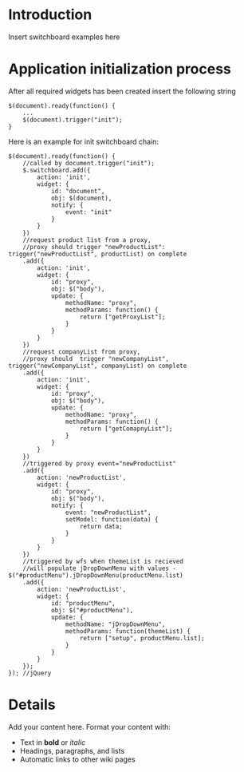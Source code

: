 # Introduction #

Insert switchboard examples here



# Application initialization process #

After all required widgets has been created insert the following string
```
$(document).ready(function() {
    ...
    $(document).trigger("init");
}
```

Here is an example for init switchboard chain:
```
$(document).ready(function() {
    //called by document.trigger("init");
    $.switchboard.add({
        action: 'init',
        widget: {
            id: "document",
            obj: $(document),
            notify: {
                event: "init"
            }
        }
    })
    //request product list from a proxy,
    //proxy should trigger "newProductList":  trigger("newProductList", productList) on complete
    .add({
        action: 'init',
        widget: {
            id: "proxy",
            obj: $("body"),
            update: {
                methodName: "proxy",
                methodParams: function() {
                    return ["getProxyList"];
                }
            }
        }
    })
    //request companyList from proxy,
    //proxy should  trigger "newCompanyList", trigger("newCompanyList", companyList) on complete
    .add({
        action: 'init',
        widget: {
            id: "proxy",
            obj: $("body"),
            update: {
                methodName: "proxy",
                methodParams: function() {
                    return ["getComapnyList"];
                }
            }
        }
    })
    //triggered by proxy event="newProductList"
    .add({
        action: 'newProductList',
        widget: {
            id: "proxy",
            obj: $("body"),
            notify: {
                event: "newProductList",
                setModel: function(data) {
                    return data;
                }
            }
        }
    })
    //triggered by wfs when themeList is recieved
    //will populate jDropDownMenu with values - $("#productMenu").jDropDownMenu(productMenu.list)
    .add({
        action: 'newProductList',
        widget: {
            id: "productMenu",
            obj: $("#productMenu"),
            update: {
                methodName: "jDropDownMenu",
                methodParams: function(themeList) {
                    return ["setup", productMenu.list];
                }
            }
        }
    });
}); //jQuery

```



# Details #

Add your content here.  Format your content with:
  * Text in **bold** or _italic_
  * Headings, paragraphs, and lists
  * Automatic links to other wiki pages